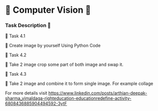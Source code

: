 # 🔰 Computer Vision 🔰

### Task Description 📄


🔅 Task 4.1

📌 Create image by yourself Using Python Code 



🔅 Task 4.2

📌 Take 2 image crop some part of both image and swap it. 



🔅 Task 4.3

📌 Take 2 image and combine it to form single image. For example collage 



For more details visit https://www.linkedin.com/posts/arthian-deepak-sharma_vimaldaga-righteducation-educationredefine-activity-6808436885904494592-3ytF









